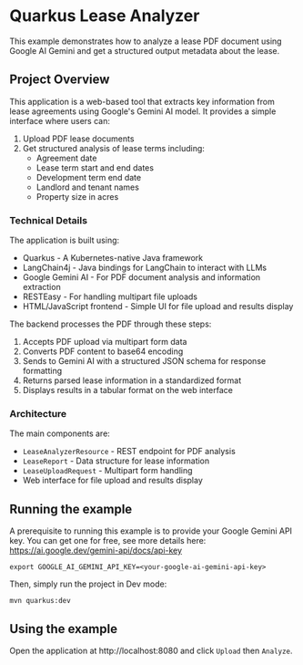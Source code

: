 # Quarkus Lease Analyzer

This example demonstrates how to analyze a lease PDF document using Google AI Gemini
and get a structured output metadata about the lease.

## Project Overview

This application is a web-based tool that extracts key information from lease agreements using Google's Gemini AI model. It provides a simple interface where users can:

1. Upload PDF lease documents
2. Get structured analysis of lease terms including:
   - Agreement date
   - Lease term start and end dates 
   - Development term end date
   - Landlord and tenant names
   - Property size in acres

### Technical Details

The application is built using:

- Quarkus - A Kubernetes-native Java framework
- LangChain4j - Java bindings for LangChain to interact with LLMs
- Google Gemini AI - For PDF document analysis and information extraction
- RESTEasy - For handling multipart file uploads
- HTML/JavaScript frontend - Simple UI for file upload and results display

The backend processes the PDF through these steps:
1. Accepts PDF upload via multipart form data
2. Converts PDF content to base64 encoding
3. Sends to Gemini AI with a structured JSON schema for response formatting
4. Returns parsed lease information in a standardized format
5. Displays results in a tabular format on the web interface

### Architecture

The main components are:
- `LeaseAnalyzerResource` - REST endpoint for PDF analysis
- `LeaseReport` - Data structure for lease information
- `LeaseUploadRequest` - Multipart form handling
- Web interface for file upload and results display


## Running the example

A prerequisite to running this example is to provide your Google Gemini API key.
You can get one for free, see more details here: https://ai.google.dev/gemini-api/docs/api-key

```
export GOOGLE_AI_GEMINI_API_KEY=<your-google-ai-gemini-api-key>
```

Then, simply run the project in Dev mode:

```
mvn quarkus:dev
```

## Using the example

Open the application at http://localhost:8080 and click `Upload` then `Analyze`.
